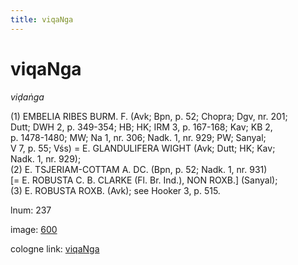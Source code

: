 ```yaml
---
title: viqaNga
---
```


# viqaNga

<i>viḍaṅga</i>  <div n="P" />(1) <bot>EMBELIA RIBES BURM. F.</bot> (Avk; Bpn, p. 52; Chopra; Dgv, nr. 201; <div n="lb" />Dutt; DWH 2, p. 349-354; HB; HK; IRM 3, p. 167-168; Kav; KB 2, <div n="lb" />p. 1478-1480; MW; Na 1, nr. 306; Nadk. 1, nr. 929; PW; Sanyal; <div n="lb" />V 7, p. 55; Vśs) = <bot>E. GLANDULIFERA WIGHT</bot> (Avk; Dutt; HK; Kav; <div n="lb" />Nadk. 1, nr. 929); <div n="P" />(2) <bot>E. TSJERIAM</bot>-<bot>COTTAM A. DC.</bot> (Bpn, p. 52; Nadk. 1, nr. 931) <div n="lb" />[= <bot>E. ROBUSTA C. B. CLARKE</bot> (Fl. Br. Ind.), <bot>NON ROXB.</bot>] (Sanyal); <div n="P" />(3) <bot>E. ROBUSTA ROXB.</bot> (Avk); see Hooker 3, p. 515.

lnum: 237

image: [600](https://www.sanskrit-lexicon.uni-koeln.de/scans/csl-apidev/servepdf.php?dict=snp&page=600)

cologne link: [viqaNga](https://sanskrit-lexicon.uni-koeln.de/scans/csl-apidev/getword.php?dict=snp&key=viqaNga)


